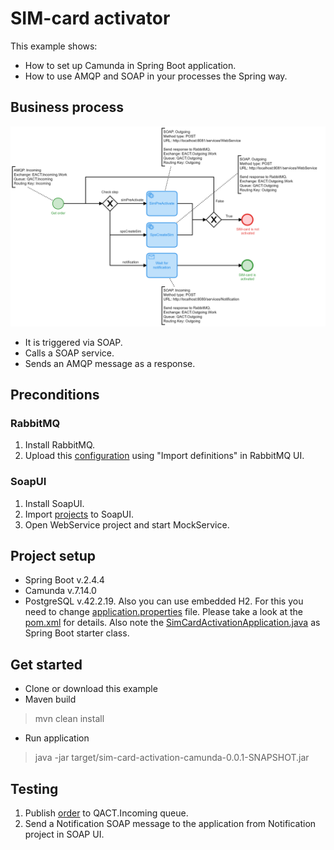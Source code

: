 # SIM-card activator
This example shows:
* How to set up Camunda in Spring Boot application.
* How to use AMQP and SOAP in your processes the Spring way.

## Business process

![overview](docs/overview.png)

* It is triggered via SOAP.
* Calls a SOAP service.
* Sends an AMQP message as a response.

## Preconditions
### RabbitMQ
1. Install RabbitMQ.
2. Upload this [configuration](https://github.com/endryu1994/SimCardActivator/blob/Readme/src/test/resources/rabbitmq/rabbitmq_config.json) using "Import definitions" in RabbitMQ UI.

### SoapUI
1. Install SoapUI.
2. Import [projects](https://github.com/endryu1994/SimCardActivator/tree/Readme/src/test/resources/soapui) to SoapUI.
3. Open WebService project and start MockService.

## Project setup
* Spring Boot v.2.4.4
* Camunda v.7.14.0
* PostgreSQL v.42.2.19. 
Also you can use embedded H2. For this you need to change [application.properties](https://github.com/endryu1994/SimCardActivator/blob/Readme/src/main/resources/application.properties) file.
Please take a look at the [pom.xml](https://github.com/endryu1994/SimCardActivator/blob/Readme/pom.xml) for details. 
Also note the [SimCardActivationApplication.java](https://github.com/endryu1994/SimCardActivator/blob/Readme/src/main/java/com/akybenko/activation/SimCardActivationApplication.java) as Spring Boot starter class.

## Get started
* Clone or download this example
* Maven build
> mvn clean install
* Run application
> java -jar target/sim-card-activation-camunda-0.0.1-SNAPSHOT.jar

## Testing
1. Publish [order](https://github.com/endryu1994/SimCardActivator/blob/Readme/src/test/resources/order/order.json) to
 QACT.Incoming queue.
2. Send a Notification SOAP message to the application from Notification project in SOAP UI.
